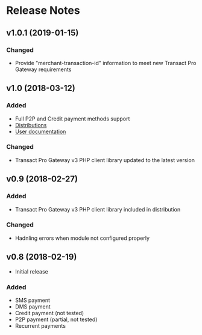 # Release Notes

## v1.0.1 (2019-01-15)

### Changed
- Provide "merchant-transaction-id" information to meet new Transact Pro Gateway requirements

## v1.0 (2018-03-12)

### Added
- Full P2P and Credit payment methods support
- [Distributions](../dist/)
- [User documentation](../docs/index.md)

### Changed
- Transact Pro Gateway v3 PHP client library updated to the latest version

## v0.9 (2018-02-27)

### Added
- Transact Pro Gateway v3 PHP client library included in distribution

### Changed
- Hadnling errors when module not configured properly

## v0.8 (2018-02-19)
- Initial release

### Added
- SMS payment
- DMS payment
- Credit payment (not tested)
- P2P payment (partial, not tested)
- Recurrent payments
